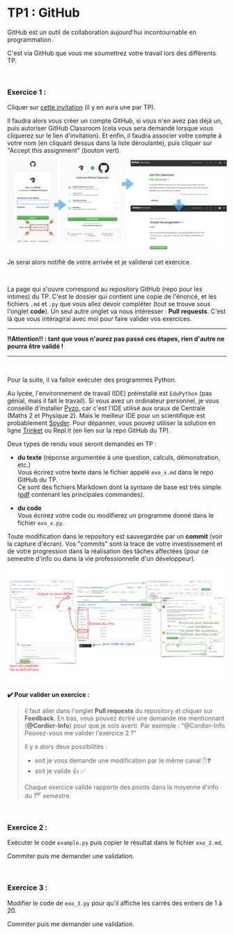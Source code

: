 # TP1 : GitHub

GitHub est un outil de collaboration aujourd'hui incontournable en programmation.

C'est via GitHub que vous me soumettrez votre travail lors des différents TP.

<br>

### Exercice 1 :

Cliquer sur [cette invitation](https://classroom.github.com/a/er4wm2UG) (il y en aura une par TP).

Il faudra alors vous créer un compte GitHub, si vous n'en avez pas déjà un, puis autoriser GitHub Classroom (cela vous sera demandé lorsque vous cliquerez sur le lien d'invitation). Et enfin, il faudra associer votre compte à votre nom (en cliquant dessus dans la liste déroulante), puis cliquer sur "Accept this assignment" (bouton vert).



![inscription](images/inscription.png)

Je serai alors notifié de votre arrivée et je validerai cet exercice.

<br>

La page qui s'ouvre correspond au repository GitHub (repo pour les intimes) du TP. C'est le dossier qui contient une copie de l'énoncé, et les fichiers `.md` et `.py` que vous allez devoir compléter (tout se trouve sous l'onglet **code**). Un seul autre onglet va nous intéresser : **Pull requests**. C'est là que vous intéragirai avec moi pour faire valider vos exercices.



---

**:bangbang:Attention:bangbang: : tant que vous n'aurez pas passé ces étapes, rien d'autre ne pourra être validé !**

---



<br>

Pour la suite, il va falloir exécuter des programmes Python.

Au lycée, l'environnement de travail (IDE) préinstallé est `EduPython` (pas génial, mais il fait le travail). Si vous avez un ordinateur personnel, je vous conseille d'installer [Pyzo](https://pyzo.org), car c'est l'IDE utilisé aux oraux de Centrale (Maths 2 et Physique 2). Mais le meilleur IDE pour un scientifique est probablement [Spyder](https://www.spyder-ide.org). Pour dépanner, vous pouvez utiliser la solution en ligne [Trinket](http://cordier-phychi.toile-libre.org/Info/trinket.html) ou Repl.it (en lien sur la repo GitHub du TP).

Deux types de rendu vous seront demandés en TP :

- **du texte** (réponse argumentée à une question, calculs, démonstration, etc.)<br>Vous écrirez votre texte dans le fichier appelé `exo_x.md` dans le repo GitHub du TP.<br>Ce sont des fichiers Markdown dont la syntaxe de base est très simple ([pdf](https://guides.github.com/pdfs/markdown-cheatsheet-online.pdf) contenant les principales commandes).

- **du code**<br>Vous écrirez votre code ou modifierez un programme donné dans le fichier `exo_x.py`.

Toute modification dans le repository est sauvegardée par un **commit** (voir la capture d'écran). Vos "commits" sont la trace de votre investissement et de votre progression dans la réalisation des tâches affectées (pour ce semestre d'info ou dans la vie professionnelle d'un développeur).

![inscription](images/edition.png)



**:heavy_check_mark: Pour valider un exercice :**

>il faut aller dans l'onglet **Pull requests** du repository et cliquer sur **Feedback**. En bas, vous pouvez écrire une demande me mentionnant (**@Cordier-Info**) pour que je sois averti. Par exemple : "@Cordier-Info Pouvez-vous me valider l'exercice 2 ?"<br>
>
>Il y a alors deux possibilités :
>
>- soit je vous demande une modification par le même canal :hand::question:
>- soit je valide :+1: :white_check_mark:
>
>Chaque exercice validé rapporte des points dans la moyenne d'info du 1<sup>er</sup> semestre.



<br>

### Exercice 2 :

Exécuter le code `example.py` puis copier le résultat dans le fichier `exo_2.md`.

Commiter puis me demander une validation.

<br>

### Exercice 3 :

Modifier le code de `exo_3.py` pour qu'il affiche les carrés des entiers de 1 à 20.

Commiter puis me demander une validation.
